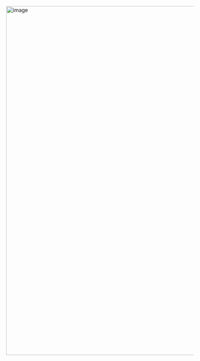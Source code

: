 

<img width="939" alt="image" src="https://github.com/dik654/Bridge_hacks/assets/33992354/c6c120c9-14a8-43c0-b359-568e431c1edd">

